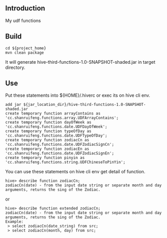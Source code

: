 ## Introduction
My udf functions

## Build

```
cd ${project_home}
mvn clean package
```

It will generate hive-third-functions-1.0-SNAPSHOT-shaded.jar in target directory.

## Use

Put these statements into ${HOME}/.hiverc or exec its on hive cli env.

```
add jar ${jar_location_dir}/hive-third-functions-1.0-SNAPSHOT-shaded.jar
create temporary function arrayContains as 'cc.shanruifeng.functions.array.UDFArrayContains';
create temporary function dayOfWeek as 'cc.shanruifeng.functions.date.UDFDayOfWeek';
create temporary function typeOfDay as 'cc.shanruifeng.functions.date.UDFTypeOfDay'; 
create temporary function zodiacCn as 'cc.shanruifeng.functions.date.UDFZodiacSignCn';
create temporary function zodiacEn as 'cc.shanruifeng.functions.date.UDFZodiacSignEn';
create temporary function pinyin as 'cc.shanruifeng.functions.string.UDFChineseToPinYin';
```

You can use these statements on hive cli env get detail of function.
```
hive> describe function zodiacCn;
zodiacCn(date) - from the input date string or separate month and day arguments, returns the sing of the Zodiac.
```

or

```
hive> describe function extended zodiacCn;
zodiacCn(date) - from the input date string or separate month and day arguments, returns the sing of the Zodiac.
Example:
 > select zodiacCn(date_string) from src;
 > select zodiacCn(month, day) from src;
```